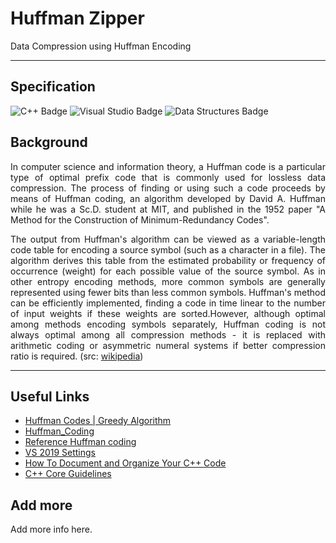 # Huffman Zipper

Data Compression using Huffman Encoding

___

## Specification

![C++ Badge](https://img.shields.io/static/v1?label=C%2B%2B+&message=11&style=flat-square&logo=C%2B%2B&color=blue&labelColor=03599d)
![Visual Studio Badge](https://img.shields.io/static/v1?label=Visual+Studio&message=2019&style=flat-square&logo=visual+studio&color=grey&labelColor=5d2c92)
![Data Structures Badge](https://img.shields.io/static/v1?label=Data+Structures&message=Algorithm&style=flat-square&color=red&labelColor=007acc)


## Background

<p align ="justify">In computer science and information theory, a Huffman code is a particular type of optimal prefix code that is commonly used for lossless data compression. The process of finding or using such a code proceeds by means of Huffman coding, an algorithm developed by David A. Huffman while he was a Sc.D. student at MIT, and published in the 1952 paper "A Method for the Construction of Minimum-Redundancy Codes".</p>

<p align ="justify">The output from Huffman's algorithm can be viewed as a variable-length code table for encoding a source symbol (such as a character in a file). The algorithm derives this table from the estimated probability or frequency of occurrence (weight) for each possible value of the source symbol. As in other entropy encoding methods, more common symbols are generally represented using fewer bits than less common symbols. Huffman's method can be efficiently implemented, finding a code in time linear to the number of input weights if these weights are sorted.However, although optimal among methods encoding symbols separately, Huffman coding is not always optimal among all compression methods - it is replaced with arithmetic coding or asymmetric numeral systems if better compression ratio is required. (src: <a href="https://en.wikipedia.org/wiki/Huffman_coding">wikipedia</a>)</p>

___

## Useful Links

- [Huffman Codes | Greedy Algorithm](https://www.codesdope.com/course/algorithms-huffman-codes/)
- [Huffman_Coding](https://github.com/e-hengirmen/Huffman_Coding)
- [Reference Huffman coding](https://www.nayuki.io/page/reference-huffman-coding)
- [VS 2019 Settings](https://www.youtube.com/watch?v=qeH9Xv_90KM&list=PLlrATfBNZ98dudnM48yfGUldqGD0S4FFb&index=13&ab_channel=TheCherno)
- [How To Document and Organize Your C++ Code](http://www.edparrish.net/common/cppdoc.html)
- [C++ Core Guidelines](https://isocpp.github.io/CppCoreGuidelines/CppCoreGuidelines)


## Add more
Add more info here. 
